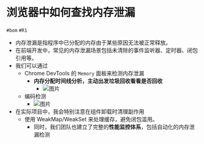 
# 浏览器中如何查找内存泄漏

`#bom` `#R1` 

- 内存泄漏是指程序中已分配的内存由于某些原因无法被正常释放。
- 在前端开发中，常见的内存泄漏场景包括未清除的事件监听器、定时器、闭包引用等。
- 我们可以通过 
	- Chrome DevTools 的 `Memory` 面板来检测内存泄漏
		- **内存分配时间线分析，主动出发垃圾回收看看是否回收**
			- ![图片](https://832-1310531898.cos.ap-beijing.myqcloud.com/999.%20Obsidian@832/files/20241026-7.png)
	- 编码检测
		- ![图片](https://832-1310531898.cos.ap-beijing.myqcloud.com/999.%20Obsidian@832/files/20241026-8.png)
- 在实际项目中，我会特别注意在组件卸载时清理副作用
	- 使用 WeakMap/WeakSet 来处理缓存，避免闭包滥用。
		- 同时，我们团队也建立了完整的**性能监控体系**，包括自动化的内存泄漏检测